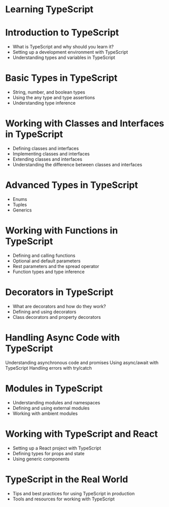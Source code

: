 # Learning TypeScript

# Introduction to TypeScript
- What is TypeScript and why should you learn it?
- Setting up a development environment with TypeScript
- Understanding types and variables in TypeScript

# Basic Types in TypeScript
- String, number, and boolean types
- Using the any type and type assertions
- Understanding type inference

# Working with Classes and Interfaces in TypeScript
- Defining classes and interfaces
- Implementing classes and interfaces
- Extending classes and interfaces
- Understanding the difference between classes and interfaces

# Advanced Types in TypeScript
- Enums
- Tuples
- Generics

# Working with Functions in TypeScript
- Defining and calling functions
- Optional and default parameters
- Rest parameters and the spread operator
- Function types and type inference

# Decorators in TypeScript
- What are decorators and how do they work?
- Defining and using decorators
- Class decorators and property decorators

# Handling Async Code with TypeScript
Understanding asynchronous code and promises
Using async/await with TypeScript
Handling errors with try/catch

# Modules in TypeScript
- Understanding modules and namespaces
- Defining and using external modules
- Working with ambient modules

# Working with TypeScript and React
- Setting up a React project with TypeScript
- Defining types for props and state
- Using generic components

# TypeScript in the Real World
- Tips and best practices for using TypeScript in production
- Tools and resources for working with TypeScript
